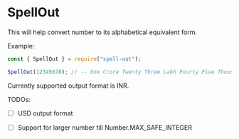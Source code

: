 # SpellOut

This will help convert number to its alphabetical equivalent form.

Example:
```javascript
const { SpellOut } = require("spell-out");

SpellOut(12345678); // -- One Crore Twenty Three Lakh Fourty Five Thousand Six Hundred Seventy Eight
```

Currently supported output format is INR.

TODOs:
- [ ] USD output format
- [ ] Support for larger number till Number.MAX_SAFE_INTEGER


